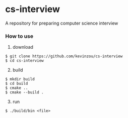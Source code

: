 # cs-interview
A repository for preparing computer science interview


### How to use

1. download
```shell
$ git clone https://github.com/kevinzou/cs-interview
$ cd cs-interview
```
2. build
```shell
$ mkdir build
$ cd build
$ cmake ..
$ cmake --build .
```
3. run

```shell
$ ./build/bin <file>
```
